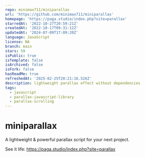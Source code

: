 ```yaml
---
repo: minimax711/miniparallax
url: 'https://github.com/minimax711/miniparallax'
homepage: 'https://paga.studio/index.php?site=parallax'
starredAt: '2022-10-27T20:59:21Z'
createdAt: '2022-10-17T09:31:12Z'
updatedAt: '2024-07-09T17:09:20Z'
language: JavaScript
license: NA
branch: main
stars: 59
isPublic: true
isTemplate: false
isArchived: false
isFork: false
hasReadMe: true
refreshedAt: '2025-02-25T20:21:16.526Z'
description: lightweight parallax effect without dependencies
tags:
  - javascript
  - parallax-javascript-library
  - parallax-scrolling
---
```


# miniparallax

A lightweight & powerful parallax script for your next project.

See it life:
https://paga.studio/index.php?site=parallax
